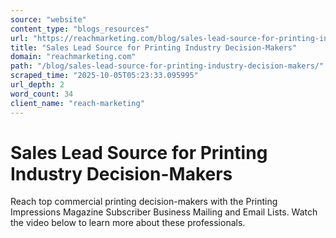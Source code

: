 ```yaml
---
source: "website"
content_type: "blogs_resources"
url: "https://reachmarketing.com/blog/sales-lead-source-for-printing-industry-decision-makers/"
title: "Sales Lead Source for Printing Industry Decision-Makers"
domain: "reachmarketing.com"
path: "/blog/sales-lead-source-for-printing-industry-decision-makers/"
scraped_time: "2025-10-05T05:23:33.095995"
url_depth: 2
word_count: 34
client_name: "reach-marketing"
---
```


# Sales Lead Source for Printing Industry Decision-Makers

Reach top commercial printing decision-makers with the Printing Impressions Magazine Subscriber Business Mailing and Email Lists. Watch the video below to learn more about these professionals.